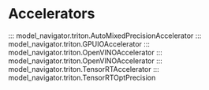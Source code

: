 <!--
Copyright (c) 2021-2024, NVIDIA CORPORATION. All rights reserved.

Licensed under the Apache License, Version 2.0 (the "License");
you may not use this file except in compliance with the License.
You may obtain a copy of the License at

    http://www.apache.org/licenses/LICENSE-2.0

Unless required by applicable law or agreed to in writing, software
distributed under the License is distributed on an "AS IS" BASIS,
WITHOUT WARRANTIES OR CONDITIONS OF ANY KIND, either express or implied.
See the License for the specific language governing permissions and
limitations under the License.
-->
# Accelerators

::: model_navigator.triton.AutoMixedPrecisionAccelerator
::: model_navigator.triton.GPUIOAccelerator
::: model_navigator.triton.OpenVINOAccelerator
::: model_navigator.triton.OpenVINOAccelerator
::: model_navigator.triton.TensorRTAccelerator
::: model_navigator.triton.TensorRTOptPrecision
